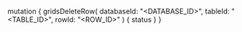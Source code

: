 mutation {
    gridsDeleteRow(
        databaseId: "<DATABASE_ID>",
        tableId: "<TABLE_ID>",
        rowId: "<ROW_ID>"
    ) {
        status
    }
}
